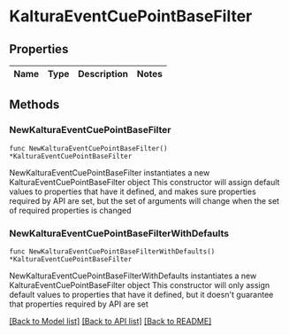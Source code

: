 # KalturaEventCuePointBaseFilter

## Properties

Name | Type | Description | Notes
------------ | ------------- | ------------- | -------------

## Methods

### NewKalturaEventCuePointBaseFilter

`func NewKalturaEventCuePointBaseFilter() *KalturaEventCuePointBaseFilter`

NewKalturaEventCuePointBaseFilter instantiates a new KalturaEventCuePointBaseFilter object
This constructor will assign default values to properties that have it defined,
and makes sure properties required by API are set, but the set of arguments
will change when the set of required properties is changed

### NewKalturaEventCuePointBaseFilterWithDefaults

`func NewKalturaEventCuePointBaseFilterWithDefaults() *KalturaEventCuePointBaseFilter`

NewKalturaEventCuePointBaseFilterWithDefaults instantiates a new KalturaEventCuePointBaseFilter object
This constructor will only assign default values to properties that have it defined,
but it doesn't guarantee that properties required by API are set


[[Back to Model list]](../README.md#documentation-for-models) [[Back to API list]](../README.md#documentation-for-api-endpoints) [[Back to README]](../README.md)



